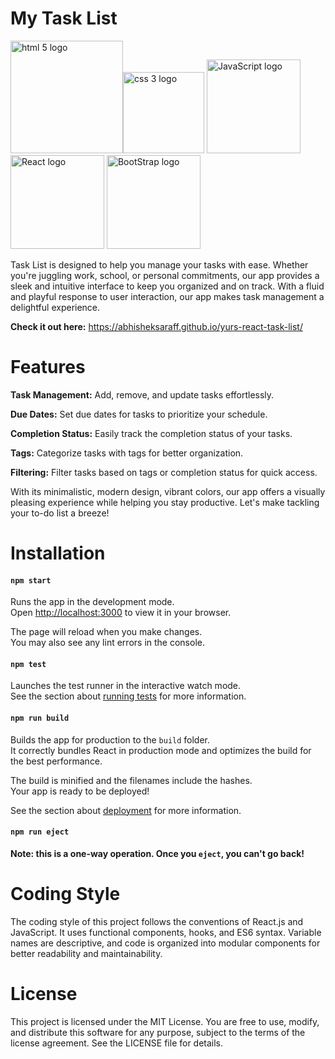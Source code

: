 # My Task List

  <img src="https://www.w3.org/html/logo/downloads/HTML5_Logo_512.png" alt="html 5 logo" width="180" title="HTML5"><img src="https://encrypted-tbn0.gstatic.com/images?q=tbn:ANd9GcRz9xXfiY5MhSMIsO0tHb_JWObFowaa58WwNuzKsZy7JA&s" alt="css 3 logo" width="130" title="CSS 3">
  <img src="https://upload.wikimedia.org/wikipedia/commons/thumb/9/99/Unofficial_JavaScript_logo_2.svg/512px-Unofficial_JavaScript_logo_2.svg.png" alt="JavaScript logo" width="150" title="JavaScript">
  <img src="https://upload.wikimedia.org/wikipedia/commons/thumb/a/a7/React-icon.svg/512px-React-icon.svg.png" alt="React logo"  width="150" title="React">
  <img src="https://getbootstrap.com/docs/4.0/assets/brand/bootstrap-solid.svg" alt="BootStrap logo" width="150" title="BootStrap">

Task List is designed to help you manage your tasks with ease. Whether you're juggling work, school, or personal commitments, our app provides a sleek and intuitive interface to keep you organized and on track. With a fluid and playful response to user interaction, our app makes task management a delightful experience.

**Check it out here:** https://abhisheksaraff.github.io/yurs-react-task-list/

# Features

**Task Management:** Add, remove, and update tasks effortlessly.

**Due Dates:** Set due dates for tasks to prioritize your schedule.

**Completion Status:** Easily track the completion status of your tasks.

**Tags:** Categorize tasks with tags for better organization.

**Filtering:** Filter tasks based on tags or completion status for quick access.


With its minimalistic, modern design, vibrant colors, our app offers a visually pleasing experience while helping you stay productive. Let's make tackling your to-do list a breeze!

# Installation

#### `npm start`

Runs the app in the development mode.\
Open [http://localhost:3000](http://localhost:3000) to view it in your browser.

The page will reload when you make changes.\
You may also see any lint errors in the console.

#### `npm test`

Launches the test runner in the interactive watch mode.\
See the section about [running tests](https://facebook.github.io/create-react-app/docs/running-tests) for more information.

#### `npm run build`

Builds the app for production to the `build` folder.\
It correctly bundles React in production mode and optimizes the build for the best performance.

The build is minified and the filenames include the hashes.\
Your app is ready to be deployed!

See the section about [deployment](https://facebook.github.io/create-react-app/docs/deployment) for more information.

#### `npm run eject`

**Note: this is a one-way operation. Once you `eject`, you can't go back!**

# Coding Style

The coding style of this project follows the conventions of React.js and JavaScript. It uses functional components, hooks, and ES6 syntax. Variable names are descriptive, and code is organized into modular components for better readability and maintainability.

# License

This project is licensed under the MIT License. You are free to use, modify, and distribute this software for any purpose, subject to the terms of the license agreement. See the LICENSE file for details.
